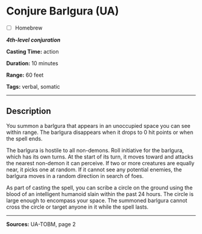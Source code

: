 # Conjure Barlgura (UA)

- [ ] Homebrew

***4th-level conjuration***

**Casting Time:** action

**Duration:** 10 minutes

**Range:** 60 feet

**Tags:** verbal, somatic

---

## Description
You summon a barlgura that appears in an unoccupied space you can see within range.
The barlgura disappears when it drops to 0 hit points or when the spell ends.

The barlgura is hostile to all non-demons.
Roll initiative for the barlgura, which has its own turns.
At the start of its turn, it moves toward and attacks the nearest non-demon it can perceive.
If two or more creatures are equally near, it picks one at random.
If it cannot see any potential enemies, the barlgura moves in a random direction in search of foes.

As part of casting the spell, you can scribe a circle on the ground using the blood of an intelligent humanoid slain within the past 24 hours.
The circle is large enough to encompass your space.
The summoned barlgura cannot cross the circle or target anyone in it while the spell lasts.

---

**Sources:** UA-TOBM, page 2
